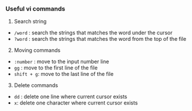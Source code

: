 ### Useful vi commands


1. Search string
  - `/word` : search the strings that matches the word under the cursor
  - `?word` : search the strings that matches the word from the top of the file


2. Moving commands
  - `:number` : move to the input number line
  - `gg`      : move to the first line of the file
  - `shift + g`: move to the last line of the file
  
 3. Delete commands
 - `dd` : delete one line where current cursor exists
 - `x`: delete one character where current cursor exists


